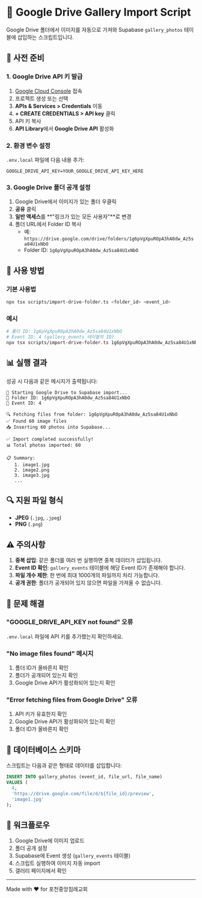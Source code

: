 # 📸 Google Drive Gallery Import Script

Google Drive 폴더에서 이미지를 자동으로 가져와 Supabase `gallery_photos` 테이블에 삽입하는 스크립트입니다.

## 🔧 사전 준비

### 1. Google Drive API 키 발급

1. [Google Cloud Console](https://console.cloud.google.com/) 접속
2. 프로젝트 생성 또는 선택
3. **APIs & Services > Credentials** 이동
4. **+ CREATE CREDENTIALS > API key** 클릭
5. API 키 복사
6. **API Library**에서 **Google Drive API** 활성화

### 2. 환경 변수 설정

`.env.local` 파일에 다음 내용 추가:

```env
GOOGLE_DRIVE_API_KEY=YOUR_GOOGLE_DRIVE_API_KEY_HERE
```

### 3. Google Drive 폴더 공개 설정

1. Google Drive에서 이미지가 있는 폴더 우클릭
2. **공유** 클릭
3. **일반 액세스**를 **"링크가 있는 모든 사용자"**로 변경
4. 폴더 URL에서 Folder ID 복사
   - 예: `https://drive.google.com/drive/folders/1g6pVgXpuROpA3hA0dw_Az5sa84U1xNbO`
   - Folder ID: `1g6pVgXpuROpA3hA0dw_Az5sa84U1xNbO`

## 🚀 사용 방법

### 기본 사용법

```bash
npx tsx scripts/import-drive-folder.ts <folder_id> <event_id>
```

### 예시

```bash
# 폴더 ID: 1g6pVgXpuROpA3hA0dw_Az5sa84U1xNbO
# Event ID: 4 (gallery_events 테이블의 ID)
npx tsx scripts/import-drive-folder.ts 1g6pVgXpuROpA3hA0dw_Az5sa84U1xNbO 4
```

## 📊 실행 결과

성공 시 다음과 같은 메시지가 출력됩니다:

```
🚀 Starting Google Drive to Supabase import...
📁 Folder ID: 1g6pVgXpuROpA3hA0dw_Az5sa84U1xNbO
🎫 Event ID: 4

🔍 Fetching files from folder: 1g6pVgXpuROpA3hA0dw_Az5sa84U1xNbO
✅ Found 60 image files
📥 Inserting 60 photos into Supabase...

✅ Import completed successfully!
📊 Total photos imported: 60

📋 Summary:
   1. image1.jpg
   2. image2.png
   3. image3.jpg
   ...
```

## 🔍 지원 파일 형식

- **JPEG** (`.jpg`, `.jpeg`)
- **PNG** (`.png`)

## ⚠️ 주의사항

1. **중복 삽입**: 같은 폴더를 여러 번 실행하면 중복 데이터가 삽입됩니다.
2. **Event ID 확인**: `gallery_events` 테이블에 해당 Event ID가 존재해야 합니다.
3. **파일 개수 제한**: 한 번에 최대 1000개의 파일까지 처리 가능합니다.
4. **공개 권한**: 폴더가 공개되어 있지 않으면 파일을 가져올 수 없습니다.

## 🐛 문제 해결

### "GOOGLE_DRIVE_API_KEY not found" 오류

`.env.local` 파일에 API 키를 추가했는지 확인하세요.

### "No image files found" 메시지

1. 폴더 ID가 올바른지 확인
2. 폴더가 공개되어 있는지 확인
3. Google Drive API가 활성화되어 있는지 확인

### "Error fetching files from Google Drive" 오류

1. API 키가 유효한지 확인
2. Google Drive API가 활성화되어 있는지 확인
3. 폴더 ID가 올바른지 확인

## 📝 데이터베이스 스키마

스크립트는 다음과 같은 형태로 데이터를 삽입합니다:

```sql
INSERT INTO gallery_photos (event_id, file_url, file_name)
VALUES (
  4,
  'https://drive.google.com/file/d/${file_id}/preview',
  'image1.jpg'
);
```

## 🎯 워크플로우

1. Google Drive에 이미지 업로드
2. 폴더 공개 설정
3. Supabase에 Event 생성 (`gallery_events` 테이블)
4. 스크립트 실행하여 이미지 자동 import
5. 갤러리 페이지에서 확인

---

Made with ❤️ for 포천중앙침례교회

